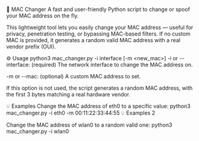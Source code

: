 🔧 MAC Changer A fast and user-friendly Python script to change or spoof your MAC address on the fly.

This lightweight tool lets you easily change your MAC address — useful for privacy, penetration testing, or bypassing MAC-based filters. If no custom MAC is provided, it generates a random valid MAC address with a real vendor prefix (OUI).

⚙️ Usage
python3 mac_changer.py -i interface [-m <new_mac>]
-i or --interface: (required) The network interface to change the MAC address on.

-m or --mac: (optional) A custom MAC address to set.

If this option is not used, the script generates a random MAC address, with the first 3 bytes matching a real hardware vendor.

💡 Examples Change the MAC address of eth0 to a specific value:
python3 mac_changer.py -i eth0 -m 00:11:22:33:44:55
💡 Examples 2

Change the MAC address of wlan0 to a random valid one:
python3 mac_changer.py -i wlan0
